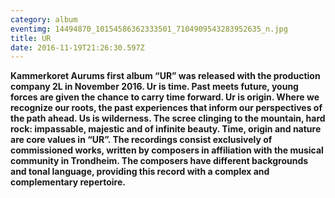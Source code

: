 ```yaml
---
category: album
eventimg: 14494870_10154586362333501_7104909543283952635_n.jpg
title: UR
date: 2016-11-19T21:26:30.597Z
---
```

<!--StartFragment-->

**Kammerkoret Aurums first album “UR” was released with the production company 2L in November 2016. Ur is time. Past meets future, young forces are given the chance to carry time forward. Ur is origin. Where we recognize our roots, the past experiences that inform our perspectives of the path ahead. Us is wilderness. The scree clinging to the mountain, hard rock: impassable, majestic and of infinite beauty. Time, origin and nature are core values in “UR”. The recordings consist exclusively of commissioned works, written by composers in affiliation with the musical community in Trondheim. The composers have different backgrounds and tonal language, providing this record with a complex and complementary repertoire.**

<!--EndFragment-->